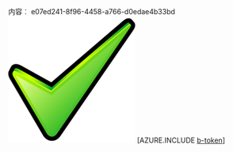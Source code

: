 内容︰ e07ed241-8f96-4458-a766-d0edae4b33bd![图像](1952a90d-67fe-4701-bcbb-b66ba46b36aa.png)
[AZURE.INCLUDE [b-token](f031f219-f167-48af-9774-36b229092fbc.md)]
